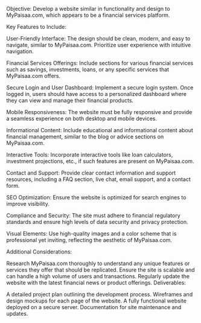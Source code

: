 Objective: Develop a website similar in functionality and design to MyPaisaa.com, which appears to be a financial services platform.

Key Features to Include:

User-Friendly Interface: The design should be clean, modern, and easy to navigate, similar to MyPaisaa.com. Prioritize user experience with intuitive navigation.

Financial Services Offerings: Include sections for various financial services such as savings, investments, loans, or any specific services that MyPaisaa.com offers.

Secure Login and User Dashboard: Implement a secure login system. Once logged in, users should have access to a personalized dashboard where they can view and manage their financial products.

Mobile Responsiveness: The website must be fully responsive and provide a seamless experience on both desktop and mobile devices.

Informational Content: Include educational and informational content about financial management, similar to the blog or advice sections on MyPaisaa.com.

Interactive Tools: Incorporate interactive tools like loan calculators, investment projections, etc., if such features are present on MyPaisaa.com.

Contact and Support: Provide clear contact information and support resources, including a FAQ section, live chat, email support, and a contact form.

SEO Optimization: Ensure the website is optimized for search engines to improve visibility.

Compliance and Security: The site must adhere to financial regulatory standards and ensure high levels of data security and privacy protection.

Visual Elements: Use high-quality images and a color scheme that is professional yet inviting, reflecting the aesthetic of MyPaisaa.com.

Additional Considerations:

Research MyPaisaa.com thoroughly to understand any unique features or services they offer that should be replicated.
Ensure the site is scalable and can handle a high volume of users and transactions.
Regularly update the website with the latest financial news or product offerings.
Deliverables:

A detailed project plan outlining the development process.
Wireframes and design mockups for each page of the website.
A fully functional website deployed on a secure server.
Documentation for site maintenance and updates.
